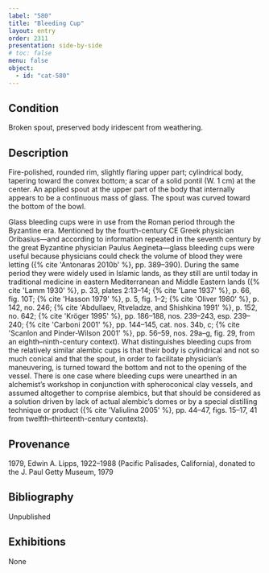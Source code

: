 ```yaml
---
label: "580"
title: "Bleeding Cup"
layout: entry
order: 2311
presentation: side-by-side
# toc: false
menu: false
object:
  - id: "cat-580"
---
```


## Condition

Broken spout, preserved body iridescent from weathering.

## Description

Fire-polished, rounded rim, slightly flaring upper part; cylindrical body, tapering toward the convex bottom; a scar of a solid pontil (W. 1 cm) at the center. An applied spout at the upper part of the body that internally appears to be a continuous mass of glass. The spout was curved toward the bottom of the bowl.

Glass bleeding cups were in use from the Roman period through the Byzantine era. Mentioned by the fourth-century CE Greek physician Oribasius—and according to information repeated in the seventh century by the great Byzantine physician Paulus Aegineta—glass bleeding cups were useful because physicians could check the volume of blood they were letting ({% cite 'Antonaras 2010b' %}, pp. 389–390). During the same period they were widely used in Islamic lands, as they still are until today in traditional medicine in eastern Mediterranean and Middle Eastern lands ({% cite 'Lamm 1930' %}, p. 33, plates 2:13–14; {% cite 'Lane 1937' %}, p. 66, fig. 10T; {% cite 'Hasson 1979' %}, p. 5, fig. 1–2; {% cite 'Oliver 1980' %}, p. 142, no. 246; {% cite 'Abdullaev, Rtveladze, and Shishkina 1991' %}, p. 152, no. 642; {% cite 'Kröger 1995' %}, pp. 186–188, nos. 239–243, esp. 239–240; {% cite 'Carboni 2001' %}, pp. 144–145, cat. nos. 34b, c; {% cite 'Scanlon and Pinder-Wilson 2001' %}, pp. 56–59, nos. 29a–g, fig. 29, from an eighth–ninth-century context). What distinguishes bleeding cups from the relatively similar alembic cups is that their body is cylindrical and not so much conical and that the spout, in order to facilitate physician’s maneuvering, is turned toward the bottom and not to the opening of the vessel. There is one case where bleeding cups were unearthed in an alchemist’s workshop in conjunction with spheroconical clay vessels, and assumed altogether to comprise alembics, but that should be considered as a solution driven by lack of actual alembic’s domes or by a special distilling technique or product ({% cite 'Valiulina 2005' %}, pp. 44–47, figs. 15–17, 41 from twelfth–thirteenth-century contexts).

## Provenance

1979, Edwin A. Lipps, 1922–1988 (Pacific Palisades, California), donated to the J. Paul Getty Museum, 1979

## Bibliography

Unpublished

## Exhibitions

None